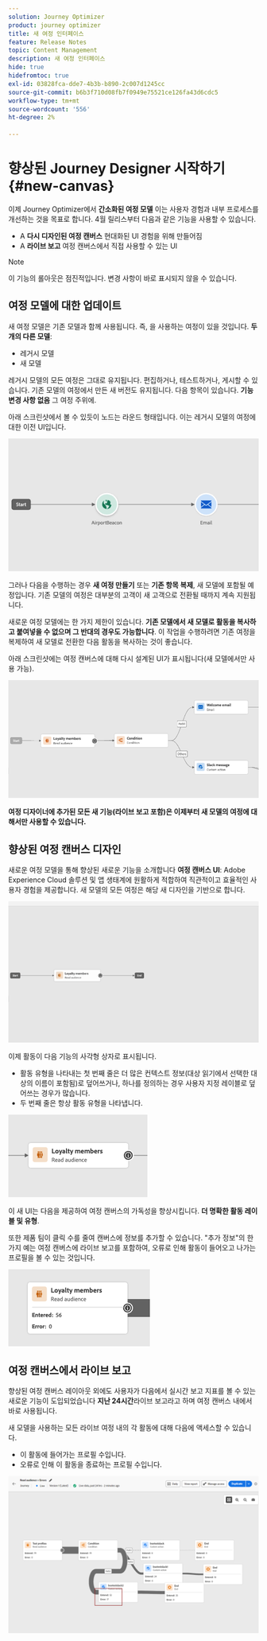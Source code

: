 ```yaml
---
solution: Journey Optimizer
product: journey optimizer
title: 새 여정 인터페이스
feature: Release Notes
topic: Content Management
description: 새 여정 인터페이스
hide: true
hidefromtoc: true
exl-id: 03828fca-dde7-4b3b-b890-2c007d1245cc
source-git-commit: b6b3f710d08fb7f0949e75521ce126fa43d6cdc5
workflow-type: tm+mt
source-wordcount: '556'
ht-degree: 2%

---
```


# 향상된 Journey Designer 시작하기 {#new-canvas}

이제 Journey Optimizer에서 **간소화된 여정 모델** 이는 사용자 경험과 내부 프로세스를 개선하는 것을 목표로 합니다. 4월 릴리스부터 다음과 같은 기능을 사용할 수 있습니다.

* A **다시 디자인된 여정 캔버스** 현대화된 UI 경험을 위해 만들어짐
* A **라이브 보고** 여정 캔버스에서 직접 사용할 수 있는 UI

>[!NOTE]
>
>이 기능의 롤아웃은 점진적입니다. 변경 사항이 바로 표시되지 않을 수 있습니다.

## 여정 모델에 대한 업데이트

새 여정 모델은 기존 모델과 함께 사용됩니다. 즉, 을 사용하는 여정이 있을 것입니다. **두 개의 다른 모델**:

* 레거시 모델
* 새 모델

레거시 모델의 모든 여정은 그대로 유지됩니다. 편집하거나, 테스트하거나, 게시할 수 있습니다. 기존 모델의 여정에서 만든 새 버전도 유지됩니다. 다음 항목이 있습니다. **기능 변경 사항 없음** 그 여정 주위에.

아래 스크린샷에서 볼 수 있듯이 노드는 라운드 형태입니다. 이는 레거시 모델의 여정에 대한 이전 UI입니다.

![](assets/new-canvas.png)

그러나 다음을 수행하는 경우 **새 여정 만들기** 또는 **기존 항목 복제**, 새 모델에 포함될 예정입니다. 기존 모델의 여정은 대부분의 고객이 새 고객으로 전환될 때까지 계속 지원됩니다.

새로운 여정 모델에는 한 가지 제한이 있습니다. **기존 모델에서 새 모델로 활동을 복사하고 붙여넣을 수 없으며 그 반대의 경우도 가능합니다**. 이 작업을 수행하려면 기존 여정을 복제하여 새 모델로 전환한 다음 활동을 복사하는 것이 좋습니다.

아래 스크린샷에는 여정 캔버스에 대해 다시 설계된 UI가 표시됩니다(새 모델에서만 사용 가능).

![](assets/new-canvas2.png)

**여정 디자이너에 추가된 모든 새 기능(라이브 보고 포함)은 이제부터 새 모델의 여정에 대해서만 사용할 수 있습니다.**

## 향상된 여정 캔버스 디자인

새로운 여정 모델을 통해 향상된 새로운 기능을 소개합니다 **여정 캔버스 UI**: Adobe Experience Cloud 솔루션 및 앱 생태계에 원활하게 적합하여 직관적이고 효율적인 사용자 경험을 제공합니다. 새 모델의 모든 여정은 해당 새 디자인을 기반으로 합니다.

![](assets/new-canvas3.gif)

이제 활동이 다음 기능의 사각형 상자로 표시됩니다.

* 활동 유형을 나타내는 첫 번째 줄은 더 많은 컨텍스트 정보(대상 읽기에서 선택한 대상의 이름이 포함됨)로 덮어쓰거나, 하나를 정의하는 경우 사용자 지정 레이블로 덮어쓰는 경우가 많습니다.
* 두 번째 줄은 항상 활동 유형을 나타냅니다.

![](assets/new-canvas4.png)

이 새 UI는 다음을 제공하여 여정 캔버스의 가독성을 향상시킵니다. **더 명확한 활동 레이블 및 유형**.

또한 제품 팀이 클릭 수를 줄여 캔버스에 정보를 추가할 수 있습니다. &quot;추가 정보&quot;의 한 가지 예는 여정 캔버스에 라이브 보고를 포함하여, 오류로 인해 활동이 들어오고 나가는 프로필을 볼 수 있는 것입니다.

![](assets/new-canvas5.png)


## 여정 캔버스에서 라이브 보고

향상된 여정 캔버스 레이아웃 외에도 사용자가 다음에서 실시간 보고 지표를 볼 수 있는 새로운 기능이 도입되었습니다 **지난 24시간**&#x200B;라이브 보고라고 하며 여정 캔버스 내에서 바로 사용됩니다.

새 모델을 사용하는 모든 라이브 여정 내의 각 활동에 대해 다음에 액세스할 수 있습니다.

* 이 활동에 들어가는 프로필 수입니다.
* 오류로 인해 이 활동을 종료하는 프로필 수입니다.

![](assets/new-canvas6bis.png)

<!--`
With every live journey on the new model, you will be able to see two types of "last 24 hours" reporting information:

* On a **new insert**, you will see:
    * The number of profiles that have been exported for audience-triggered journeys. You will see the number of profiles available in the last export job alongside the time when that export has been made.
    * The number of profiles who exited the journey
    * The percentage of errors
    ![](assets/new-canvas7.png)
* **On each activity**, you will see the number of profiles who entered that activity and the number who exited because of an error:
    ![](assets/new-canvas8.png)
-->
<!--
Please note that you may see differences between the number of exported profiles and the number of profiles flowing through the journey. The exported profiles count only provides information about the last export job being made while the number of profiles entering an activity only contains profiles who did it in the last 24 hours. This can especially be visible on recurring daily journeys as there could be a data overlap between two days.
-->
